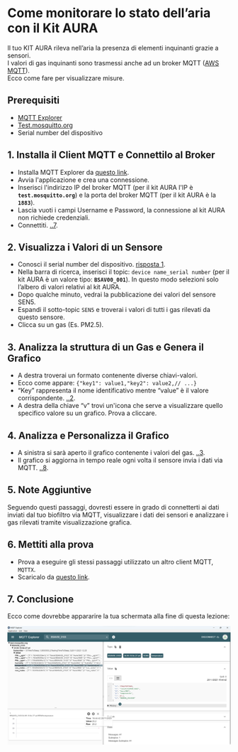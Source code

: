 # Come monitorare lo stato dell’aria con il Kit AURA

Il tuo KIT AURA rileva nell’aria la presenza di elementi inquinanti grazie a sensori.<br>
I valori di gas inquinanti sono trasmessi anche ad un broker MQTT ([AWS MQTT](https://aws.amazon.com/it/what-is/mqtt/)). <br>
Ecco come fare per visualizzare misure.<br>

## Prerequisiti

- [MQTT Explorer](http://mqtt-explorer.com/)
- [Test.mosquitto.org](https://test.mosquitto.org/)
- Serial number del dispositivo

## 1. Installa il Client MQTT e Connettilo al Broker

- Installa MQTT Explorer da [questo link](http://mqtt-explorer.com/).
- Avvia l'applicazione e crea una connessione.
- Inserisci l'indirizzo IP del broker MQTT (per il kit AURA l'IP è **`test.mosquitto.org`**) e la porta del broker MQTT (per il kit AURA è la **`1883`**).
- Lascia vuoti i campi Username e Password, la connessione al kit AURA non richiede credenziali.
- Connettiti. [..7](FAQ.md#domanda-7).

## 2. Visualizza i Valori di un Sensore

- Conosci il serial number del dispositivo. [risposta 1](FAQ.md#domanda-1).
- Nella barra di ricerca, inserisci il topic: `device name_serial number` (per il kit AURA è un valore tipo: **`BSAV00_001`**). In questo modo selezioni solo l’albero di valori relativi al kit AURA.
- Dopo qualche minuto, vedrai la pubblicazione dei valori del sensore SEN5.
- Espandi il sotto-topic `SEN5` e troverai i valori di tutti i gas rilevati da questo sensore.
- Clicca su un gas (Es. PM2.5).

## 3. Analizza la struttura di un Gas e Genera il Grafico

- A destra troverai un formato contenente diverse chiavi-valori.
- Ecco come appare: `{"key1": value1,"key2": value2,// ...}`
-  “Key” rappresenta il nome identificativo mentre “value” è il valore corrispondente. [..2](FAQ.md#domanda-2).
-  A destra della chiave “v” trovi un'icona che serve a visualizzare quello specifico valore su un grafico. Prova a cliccare. 

## 4. Analizza e Personalizza il Grafico

-  A sinistra si sarà aperto il grafico contenente i valori del gas. [..3](FAQ.md#domanda-3).
-  Il grafico si aggiorna in tempo reale ogni volta il sensore invia i dati via MQTT.  [..8](FAQ.md#domanda-3).

## 5. Note Aggiuntive

Seguendo questi passaggi, dovresti essere in grado di connetterti ai dati inviati dal tuo biofiltro via MQTT, visualizzare i dati dei sensori e analizzare i gas rilevati tramite visualizzazione grafica.

## 6. Mettiti alla prova

- Prova a eseguire gli stessi passaggi utilizzato un altro client MQTT, `MQTTX`.
- Scaricalo da [questo link](https://mqttx.app/).

## 7. Conclusione 

Ecco come dovrebbe appararire la tua schermata alla fine di questa lezione: 

![Esempio Finale](https://github.com/OfficineAura/OfficineAuraEsempi/blob/main/Esempio_1/Mqtt_explorer_example.png)
